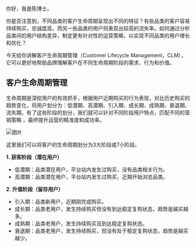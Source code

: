 你好，我是陈博士。

你是否注意到，不同品类的客户生命周期呈现出不同的特征？有些品类的客户容易持续购买，忠诚度高，而另一些品类的用户则表现出较高的流失率。如何通过分析品类间的用户结构差异，制定更有针对性的运营策略，以实现不同品类的用户增长和优化？

今天给你讲解客户生命周期管理（Customer Lifecycle Management，CLM），它可以更好地帮助品牌理解客户在不同生命周期阶段的需求、行为和价值。

## **客户生命周期管理**

生命周期是深挖用户的有效抓手，根据用户近期购买的行为表现，对比历史购买的趋势变化，将用户划分为：低潜期、高潜期、引入期、成长期、成熟期、衰退期、流失期。有了这些阶段的划分，我们就可以针对不同阶段用户特点，匹配不同的营销策略 ，最终提升运营的精准度和成功率。

![图片](https://static001.geekbang.org/resource/image/1a/ab/1a06eed5b927ac6e99c86d358654cfab.jpg?wh=1153x431)

这里我们可以将客户的生命周期划分为3大阶段或7小阶段。

**1. 获客阶段（潜在用户）**

- 低潜期：品类潜在用户，平台站内发生过购买，没有品类相关行为。
- 高潜期：品类潜在用户，平台站内发生过购买，近期开始浏览品类。

**2. 升值阶段（留存用户）**

- 引入期：品类新用户，近期刚完成购买。
- 成长期：品类老用户，发生持续购买但没有到达稳定复购状态，趋势是越买越多。
- 成熟期：品类老用户，发生持续购买且到达稳定复购状态。
- 衰退期：品类老用户，发生持续购买，但没有处于稳定复购状态，趋势是越买越少。